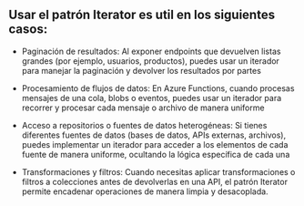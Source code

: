 ## Usar el patrón Iterator es util en los siguientes casos:


- Paginación de resultados: Al exponer endpoints que devuelven listas grandes (por ejemplo, usuarios, productos), puedes usar un iterador para manejar la paginación y devolver los resultados por partes

- Procesamiento de flujos de datos: En Azure Functions, cuando procesas mensajes de una cola, blobs o eventos, puedes usar un iterador para recorrer y procesar cada mensaje o archivo de manera uniforme

- Acceso a repositorios o fuentes de datos heterogéneas: Si tienes diferentes fuentes de datos (bases de datos, APIs externas, archivos), puedes implementar un iterador para acceder a los elementos de cada fuente de manera uniforme, ocultando la lógica específica de cada una

- Transformaciones y filtros: Cuando necesitas aplicar transformaciones o filtros a colecciones antes de devolverlas en una API, el patrón Iterator permite encadenar operaciones de manera limpia y desacoplada.